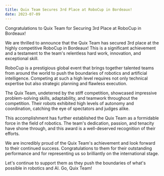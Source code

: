 ```yaml
---
title: Quix Team Secures 3rd Place at RoboCup in Bordeaux!
date: 2023-07-09
---
```


Congratulations to Quix Team for Securing 3rd Place at RoboCup in Bordeaux!

<!--more-->

We are thrilled to announce that the Quix Team has secured 3rd place at the highly competitive RoboCup in Bordeaux! This is a significant achievement and a testament to the team's relentless hard work, innovation, and exceptional skill.

RoboCup is a prestigious global event that brings together talented teams from around the world to push the boundaries of robotics and artificial intelligence. Competing at such a high level requires not only technical expertise but also strategic planning and flawless execution.

The Quix Team, undeterred by the stiff competition, showcased impressive problem-solving skills, adaptability, and teamwork throughout the competition. Their robots exhibited high levels of autonomy and coordination, catching the eye of spectators and judges alike.

This accomplishment has further established the Quix Team as a formidable force in the field of robotics. The team's dedication, passion, and tenacity have shone through, and this award is a well-deserved recognition of their efforts.

We are incredibly proud of the Quix Team's achievement and look forward to their continued success. Congratulations to them for their outstanding performance and for representing us so brilliantly on the international stage.

Let's continue to support them as they push the boundaries of what's possible in robotics and AI. Go, Quix Team!